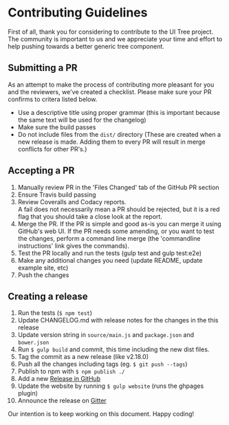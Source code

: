 # Contributing Guidelines

First of all, thank you for considering to contribute to the UI Tree project.
The community is important to us and we appreciate your time and effort to help pushing towards a better generic tree component.

## Submitting a PR

As an attempt to make the process of contributing more pleasant for you and the reviewers, we've created a checklist.
Please make sure your PR confirms to critera listed below.

- Use a descriptive title using proper grammar (this is important because the same text will be used for the changelog)
- Make sure the build passes
- Do not include files from the `dist/` directory (These are created when a new release is made. Adding them to every PR will result in merge conflicts for other PR's.)

## Accepting a PR

1. Manually review PR in the 'Files Changed' tab of the GitHub PR section
2. Ensure Travis build passing
3. Review Coveralls and Codacy reports.  
A fail does not necessarily mean a PR should be rejected, but it is a red flag that you should take a close look at the report.
4. Merge the PR. If the PR is simple and good as-is you can merge it using GitHub's web UI. If the PR needs some amending, or you want to test the changes, perform a command line merge (the 'commandline instructions' link gives the commands).
5. Test the PR locally and run the tests (gulp test and gulp test:e2e)
6. Make any additional changes you need (update README, update example site, etc)
7. Push the changes

## Creating a release

1. Run the tests (`$ npm test`)
3. Update CHANGELOG.md with release notes for the changes in the this release
4. Update version string in `source/main.js` and `package.json` and `bower.json`
5. Run `$ gulp build` and commit, this time including the new dist files.
6. Tag the commit as a new release (like v2.18.0)
7. Push all the changes including tags (eg. `$ git push --tags`)
8. Publish to npm with `$ npm publish ./`
9. Add a new [Release in GitHub](https://github.com/angular-ui-tree/angular-ui-tree/releases)
10. Update the website by running `$ gulp website` (runs the ghpages plugin)
11. Announce the release on [Gitter](https://gitter.im/angular-ui-tree/angular-ui-tree)

Our intention is to keep working on this document. Happy coding!
